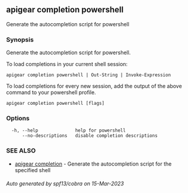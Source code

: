 ## apigear completion powershell

Generate the autocompletion script for powershell

### Synopsis

Generate the autocompletion script for powershell.

To load completions in your current shell session:

	apigear completion powershell | Out-String | Invoke-Expression

To load completions for every new session, add the output of the above command
to your powershell profile.


```
apigear completion powershell [flags]
```

### Options

```
  -h, --help              help for powershell
      --no-descriptions   disable completion descriptions
```

### SEE ALSO

* [apigear completion](apigear_completion.md)	 - Generate the autocompletion script for the specified shell

###### Auto generated by spf13/cobra on 15-Mar-2023
